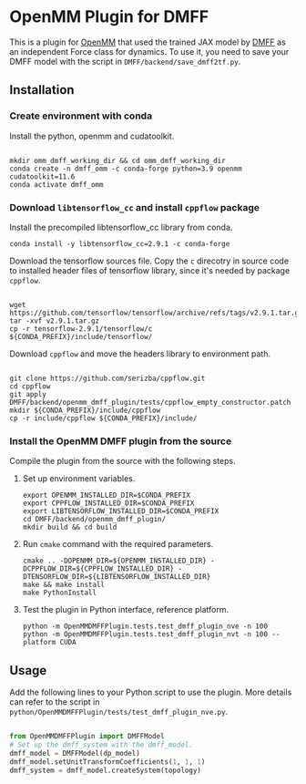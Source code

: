 # OpenMM Plugin for DMFF


This is a plugin for [OpenMM](http://openmm.org) that used the trained JAX model by [DMFF](https://github.com/deepmodeling/DMFF) as an independent Force class for dynamics.
To use it, you need to save your DMFF model with the script in `DMFF/backend/save_dmff2tf.py`.

## Installation

### Create environment with conda
Install the python, openmm and cudatoolkit.
```shell

mkdir omm_dmff_working_dir && cd omm_dmff_working_dir
conda create -n dmff_omm -c conda-forge python=3.9 openmm cudatoolkit=11.6
conda activate dmff_omm
```
### Download `libtensorflow_cc` and install `cppflow` package
Install the precompiled libtensorflow_cc library from conda.
```shell
conda install -y libtensorflow_cc=2.9.1 -c conda-forge
```
Download the tensorflow sources file. Copy the `c` direcotry in source code to installed header files of tensorflow library, since it's needed by package `cppflow`.
```shell

wget https://github.com/tensorflow/tensorflow/archive/refs/tags/v2.9.1.tar.gz
tar -xvf v2.9.1.tar.gz
cp -r tensorflow-2.9.1/tensorflow/c ${CONDA_PREFIX}/include/tensorflow/
```
Download `cppflow` and move the headers library to environment path.
```shell

git clone https://github.com/serizba/cppflow.git
cd cppflow
git apply DMFF/backend/openmm_dmff_plugin/tests/cppflow_empty_constructor.patch
mkdir ${CONDA_PREFIX}/include/cppflow
cp -r include/cppflow ${CONDA_PREFIX}/include/
```

### Install the OpenMM DMFF plugin from the source 

Compile the plugin from the source with the following steps.
1. Set up environment variables.
   ```shell
   export OPENMM_INSTALLED_DIR=$CONDA_PREFIX
   export CPPFLOW_INSTALLED_DIR=$CONDA_PREFIX
   export LIBTENSORFLOW_INSTALLED_DIR=$CONDA_PREFIX
   cd DMFF/backend/openmm_dmff_plugin/
   mkdir build && cd build
   ```

2. Run `cmake` command with the required parameters.
   ```shell
   cmake .. -DOPENMM_DIR=${OPENMM_INSTALLED_DIR} -DCPPFLOW_DIR=${CPPFLOW_INSTALLED_DIR} -DTENSORFLOW_DIR=${LIBTENSORFLOW_INSTALLED_DIR}
   make && make install
   make PythonInstall
   ```
   
3. Test the plugin in Python interface, reference platform.
   ```shell
   python -m OpenMMDMFFPlugin.tests.test_dmff_plugin_nve -n 100
   python -m OpenMMDMFFPlugin.tests.test_dmff_plugin_nvt -n 100 --platform CUDA
   ```
## Usage
Add the following lines to your Python script to use the plugin.
More details can refer to the script in `python/OpenMMDMFFPlugin/tests/test_dmff_plugin_nve.py`.

```python

from OpenMMDMFFPlugin import DMFFModel
# Set up the dmff_system with the dmff_model.    
dmff_model = DMFFModel(dp_model)
dmff_model.setUnitTransformCoefficients(1, 1, 1)
dmff_system = dmff_model.createSystem(topology)
```
